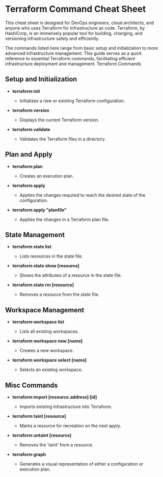 # Terraform Command Cheat Sheet

This cheat sheet is designed for DevOps engineers, cloud architects, and anyone who uses Terraform for infrastructure as code. Terraform, by HashiCorp, is an immensely popular tool for building, changing, and versioning infrastructure safely and efficiently.

The commands listed here range from basic setup and initialization to more advanced infrastructure management. This guide serves as a quick reference to essential Terraform commands, facilitating efficient infrastructure deployment and management.
Terraform Commands

## Setup and Initialization

- **terraform init**
  - Initializes a new or existing Terraform configuration.

- **terraform version**
  - Displays the current Terraform version.

- **terraform validate**
  - Validates the Terraform files in a directory.

## Plan and Apply

- **terraform plan**
  - Creates an execution plan.

- **terraform apply**
  - Applies the changes required to reach the desired state of the configuration.

- **terraform apply "planfile"**
  - Applies the changes in a Terraform plan file.

## State Management

- **terraform state list**
  - Lists resources in the state file.

- **terraform state show [resource]**
  - Shows the attributes of a resource in the state file.

- **terraform state rm [resource]**
  - Removes a resource from the state file.

## Workspace Management

- **terraform workspace list**
  - Lists all existing workspaces.

- **terraform workspace new [name]**
  - Creates a new workspace.

- **terraform workspace select [name]**
  - Selects an existing workspace.

## Misc Commands

- **terraform import [resource.address] [id]**
  - Imports existing infrastructure into Terraform.

- **terraform taint [resource]**
  - Marks a resource for recreation on the next apply.

- **terraform untaint [resource]**
  - Removes the 'taint' from a resource.

- **terraform graph**
  - Generates a visual representation of either a configuration or execution plan.
